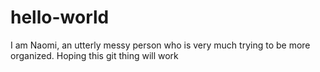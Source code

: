 # hello-world
I am Naomi, an utterly messy person who is very much trying to be more organized. Hoping this git thing will work
